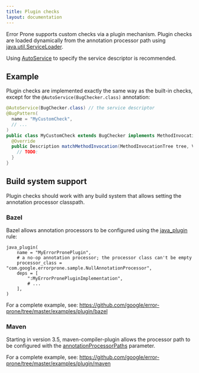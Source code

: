 ```yaml
---
title: Plugin checks
layout: documentation
---
```


Error Prone supports custom checks via a plugin mechanism. Plugin checks are
loaded dynamically from the annotation processor path using
[java.util.ServiceLoader](https://docs.oracle.com/javase/8/docs/api/java/util/ServiceLoader.html).

Using [AutoService](https://github.com/google/auto/tree/master/service) to
specify the service descriptor is recommended.

## Example

Plugin checks are implemented exactly the same way as the built-in checks,
except for the `@AutoService(BugChecker.class)` annotation:

```java
@AutoService(BugChecker.class) // the service descriptor
@BugPattern(
  name = "MyCustomCheck",
  // ...
)
public class MyCustomCheck extends BugChecker implements MethodInvocationTreeMatcher {
  @Override
  public Description matchMethodInvocation(MethodInvocationTree tree, VisitorState state) {
    // TODO:
  }
}
```

## Build system support

Plugin checks should work with any build system that allows setting the
annotation processor classpath.

### Bazel

Bazel allows annotation processors to be configured using the
[java_plugin](https://www.bazel.io/docs/be/java.html#java_plugin) rule:

```
java_plugin(
    name = "MyErrorPronePlugin",
    # a no-op annotation processor; the processor class can't be empty
    processor_class = "com.google.errorprone.sample.NullAnnotationProcessor",
    deps = [
        ":MyErrorPronePluginImplementation",
        # ...
    ],
)
```

For a complete example, see: 
https://github.com/google/error-prone/tree/master/examples/plugin/bazel

### Maven

Starting in version 3.5, maven-compiler-plugin allows the processor path to be
configured with the
[annotationProcessorPaths](https://maven.apache.org/plugins/maven-compiler-plugin/compile-mojo.html#annotationProcessorPaths)
parameter.

For a complete example, see: 
https://github.com/google/error-prone/tree/master/examples/plugin/maven
